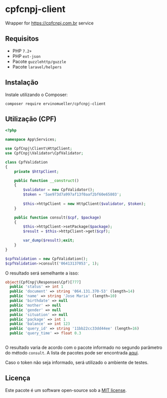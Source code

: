 # cpfcnpj-client
Wrapper for https://cpfcnpj.com.br service
  
  
  
## Requisitos

- PHP `7.2+`
- PHP `ext-json`
- Pacote `guzzlehttp/guzzle`
- Pacote `laravel/helpers`
  
  
  
## Instalação

Instale utilizando o Composer: 

    composer require ervinomueller/cpfcnpj-client
  
  
## Utilização (CPF)

```php
<?php

namespace App\Services;

use CpfCnpj\Client\HttpClient;
use CpfCnpj\Validator\CpfValidator;

class CpfValidation
{
    private $httpClient;

    public function __construct()
    {
        $validator = new CpfValidator();
        $token = '5ae973d7a997af13f0aaf2bf60e65803';
        
        $this->httpClient = new HttpClient($validator, $token);
    }

    public function consult($cpf, $package)
    {
        $this->httpClient->setPackage($package);
        $result = $this->httpClient->get($cpf);

        var_dump($result);exit;
    }
}

$cpfValidation = new CpfValidation();
$cpfValidation->consult('06413137053', 1);

```

O resultado será semelhante a isso:

```php
object(CpfCnpj\Responses\Cpf)[777]
  public 'status' => int 1
  public 'document' => string '064.131.370-53' (length=14)
  public 'name' => string 'Jose Maria' (length=10)
  public 'birthdate' => null
  public 'mother' => null
  public 'gender' => null
  public 'situation' => null
  public 'package' => int 1
  public 'balance' => int 123
  public 'query_id' => string '11bb22cc33dd44ee' (length=16)
  public 'query_time' => float 0.3
  
 ```

O resultado varia de acordo com o pacote informado no segundo parâmetro do método `consult`.
A lista de pacotes pode ser encontrada [aqui](https://www.cpfcnpj.com.br/pacotes.html).

Caso o token não seja informado, será utilizado o ambiente de testes.
  
  
  
## Licença

Este pacote é um software open-source sob a [MIT license](LICENSE).
